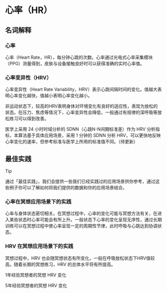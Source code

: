 # 心率（HR）
## 名词解释
### 心率
心率（Heart Rate，HR），每分钟心跳的次数。心率通过光电式心率采集模块（PPG）测量得到，皮肤与设备接触良好时可以获得准确的实时心率值。

### 心率变异性（HRV）
心率变异性（Heart Rate Variability，HRV）表示心跳间隔时间的变化。值越大表明心率变化越快，值越小表明心率变化越小。

非运动状态下，较高的HRV表明身体对环境变化有良好的适应性，表现为放松的状态。在压力、焦虑等情况下，心率变异性会降低，一般通过有规律的深呼吸等放松练习可以得到改善。

医学上采用 24 小时时域分析的 SDNN（心跳N-N间期标准差）作为 HRV 分析指标，本算法基于具体应用场景，采用 1 分钟的 SDNN 分析 HRV，可以更快地反映心率变化的速率，但参考标准与医学上所用的标准值不同。（待更新）


## 最佳实践
> [!TIP]
> 通过「最佳实践」，我们会提供一些我们已经实践过的应用场景供你参考，通过这些例子你可以了解如何将我们提供的数据和你的应用场景结合。

### 心率在冥想应用场景下的实践

心率与身体状态密切相关。在冥想过程中，心率的变化可能与冥想方法有关，在进入某些状态时心率可能会有所上升。一般状态下心率的变化呈现无序性，通过长期训练可以在冥想过程中使心率呈现一定的周期性节律，此时呼吸与心跳达到协调状态。

### HRV 在冥想应用场景下的实践
冥想过程中，HRV 也会随冥想状态有所变化，一般在呼吸放松状态下HRV值较高。随着长期的冥想练习，HRV 的总体水平将有所提高。

1年经验冥想者的冥想 HRV 变化

5年经验冥想者的冥想 HRV 变化
